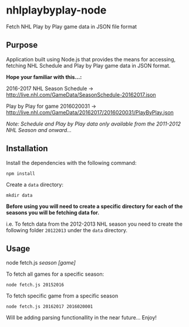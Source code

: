 # nhlplaybyplay-node
Fetch NHL Play by Play game data in JSON file format

## Purpose
Application built using Node.js that provides the means for accessing, fetching NHL Schedule and Play by Play game data in JSON format. 

**Hope your familiar with this…:**

2016-2017 NHL Season Schedule -> 
http://live.nhl.com/GameData/SeasonSchedule-20162017.json

Play by Play for game 2016020031 ->
http://live.nhl.com/GameData/20162017/2016020031/PlayByPlay.json

*Note: Schedule and Play by Play data only available from the 2011-2012 NHL Season and onward…*

## Installation
Install the dependencies with the following command:
```
npm install
```

Create a `data` directory:
```
mkdir data
```

**Before using you will need to create a specific directory for each of the seasons you will be fetching data for.**

i.e. To fetch data from the 2012-2013 NHL season you need to create the following folder `20122013` under the `data` directory. 

## Usage
node fetch.js *season* *[game]*

To fetch all games for a specific season:
```
node fetch.js 20152016
```

To fetch specific game from a specific season
```
node fetch.js 20162017 2016020001
```

Will be adding parsing functionallity in the near future...
Enjoy!